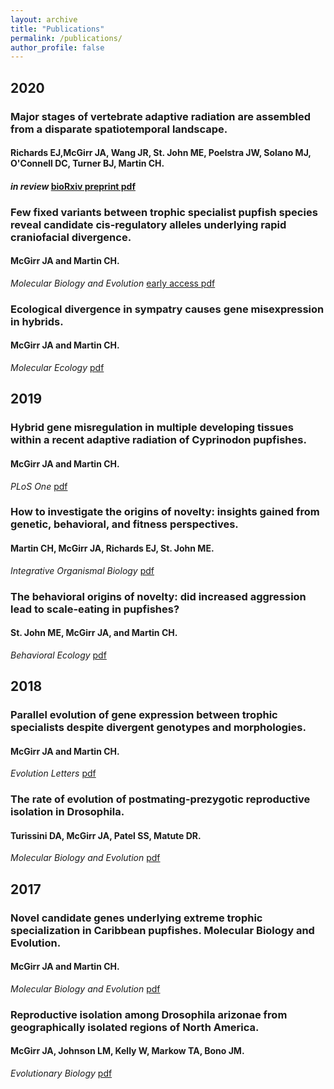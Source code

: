 ```yaml
---
layout: archive
title: "Publications"
permalink: /publications/
author_profile: false
---
```


## 2020
### Major stages of vertebrate adaptive radiation are assembled from a disparate spatiotemporal landscape.

#### Richards EJ,<b>McGirr JA</b>, Wang JR, St. John ME, Poelstra JW, Solano MJ, O'Connell DC, Turner BJ, Martin CH.  

#### <i>in review</i> [bioRxiv preprint pdf](https://github.com/joemcgirr/joemcgirr.github.io/blob/master/files/papers/richards_2020.pdf)

### Few fixed variants between trophic specialist pupfish species reveal candidate cis-regulatory alleles underlying rapid craniofacial divergence.

#### <b>McGirr JA</b> and Martin CH. 

<i>Molecular Biology and Evolution</i> [early access pdf](https://github.com/joemcgirr/joemcgirr.github.io/blob/master/files/papers/mcgirr_2020.pdf)

### Ecological divergence in sympatry causes gene misexpression in hybrids.

#### <b>McGirr JA</b> and Martin CH. 

<i>Molecular Ecology</i> [pdf](https://github.com/joemcgirr/joemcgirr.github.io/blob/master/files/papers/mcgirr_2020b.pdf)

## 2019
### Hybrid gene misregulation in multiple developing tissues within a recent adaptive radiation of Cyprinodon pupfishes.

#### <b>McGirr JA</b> and Martin CH. 

<i>PLoS One</i> [pdf](https://github.com/joemcgirr/joemcgirr.github.io/blob/master/files/papers/mcgirr_2019.pdf)

### How to investigate the origins of novelty: insights gained from genetic, behavioral, and fitness perspectives.

#### Martin CH, <b>McGirr JA</b>, Richards EJ, St. John ME. 

<i>Integrative Organismal Biology</i> [pdf](https://github.com/joemcgirr/joemcgirr.github.io/blob/master/files/papers/martin_2019.pdf)

### The behavioral origins of novelty: did increased aggression lead to scale-eating in pupfishes? 

#### St. John ME, <b>McGirr JA</b>, and Martin CH. 

<i>Behavioral Ecology</i> [pdf](https://github.com/joemcgirr/joemcgirr.github.io/blob/master/files/papers/st_john_2019.pdf)

## 2018
### Parallel evolution of gene expression between trophic specialists despite divergent genotypes and morphologies. 

#### <b>McGirr JA</b> and Martin CH.

<i>Evolution Letters</i> [pdf](https://github.com/joemcgirr/joemcgirr.github.io/blob/master/files/papers/mcgirr_2018.pdf)
	
### The rate of evolution of postmating-prezygotic reproductive isolation in Drosophila. 

#### Turissini DA, <b>McGirr JA</b>, Patel SS, Matute DR. 

<i>Molecular Biology and Evolution</i> [pdf](https://github.com/joemcgirr/joemcgirr.github.io/blob/master/files/papers/turissini_2018.pdf)

## 2017	
### Novel candidate genes underlying extreme trophic specialization in Caribbean pupfishes. Molecular Biology and Evolution.

#### <b>McGirr JA</b> and Martin CH.

<i>Molecular Biology and Evolution</i> [pdf](https://github.com/joemcgirr/joemcgirr.github.io/blob/master/files/papers/mcgirr_2017b.pdf)

### Reproductive isolation among Drosophila arizonae from geographically isolated regions of North America.
 
#### <b>McGirr JA</b>, Johnson LM, Kelly W, Markow TA, Bono JM.

<i>Evolutionary Biology</i> [pdf](https://github.com/joemcgirr/joemcgirr.github.io/blob/master/files/papers/mcgirr_2017a.pdf)


